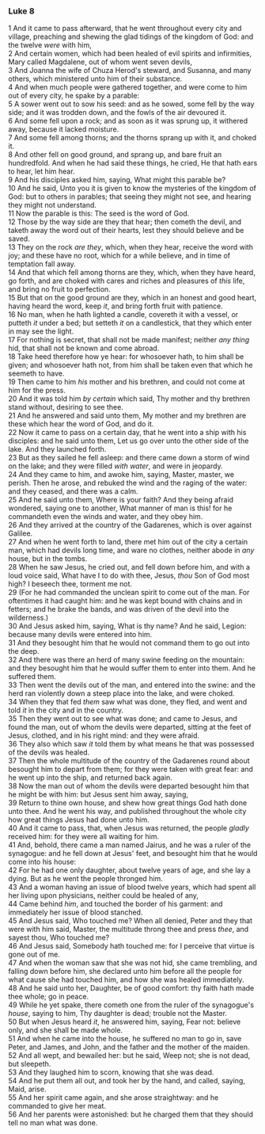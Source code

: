 ### Luke 8

1 And it came to pass afterward, that he went throughout every city and village, preaching and shewing the glad tidings of the kingdom of God: and the twelve *were* with him,  
2 And certain women, which had been healed of evil spirits and infirmities, Mary called Magdalene, out of whom went seven devils,  
3 And Joanna the wife of Chuza Herod's steward, and Susanna, and many others, which ministered unto him of their substance.  
4 And when much people were gathered together, and were come to him out of every city, he spake by a parable:  
5 A sower went out to sow his seed: and as he sowed, some fell by the way side; and it was trodden down, and the fowls of the air devoured it.  
6 And some fell upon a rock; and as soon as it was sprung up, it withered away, because it lacked moisture.  
7 And some fell among thorns; and the thorns sprang up with it, and choked it.  
8 And other fell on good ground, and sprang up, and bare fruit an hundredfold. And when he had said these things, he cried, He that hath ears to hear, let him hear.  
9 And his disciples asked him, saying, What might this parable be?  
10 And he said, Unto you it is given to know the mysteries of the kingdom of God: but to others in parables; that seeing they might not see, and hearing they might not understand.  
11 Now the parable is this: The seed is the word of God.  
12 Those by the way side are they that hear; then cometh the devil, and taketh away the word out of their hearts, lest they should believe and be saved.  
13 They on the rock *are they*, which, when they hear, receive the word with joy; and these have no root, which for a while believe, and in time of temptation fall away.  
14 And that which fell among thorns are they, which, when they have heard, go forth, and are choked with cares and riches and pleasures of *this* life, and bring no fruit to perfection.  
15 But that on the good ground are they, which in an honest and good heart, having heard the word, keep *it*, and bring forth fruit with patience.  
16 No man, when he hath lighted a candle, covereth it with a vessel, or putteth *it* under a bed; but setteth *it* on a candlestick, that they which enter in may see the light.  
17 For nothing is secret, that shall not be made manifest; neither *any thing* hid, that shall not be known and come abroad.  
18 Take heed therefore how ye hear: for whosoever hath, to him shall be given; and whosoever hath not, from him shall be taken even that which he seemeth to have.  
19 Then came to him *his* mother and his brethren, and could not come at him for the press.  
20 And it was told him *by certain* which said, Thy mother and thy brethren stand without, desiring to see thee.  
21 And he answered and said unto them, My mother and my brethren are these which hear the word of God, and do it.  
22 Now it came to pass on a certain day, that he went into a ship with his disciples: and he said unto them, Let us go over unto the other side of the lake. And they launched forth.  
23 But as they sailed he fell asleep: and there came down a storm of wind on the lake; and they were filled *with water*, and were in jeopardy.  
24 And they came to him, and awoke him, saying, Master, master, we perish. Then he arose, and rebuked the wind and the raging of the water: and they ceased, and there was a calm.  
25 And he said unto them, Where is your faith? And they being afraid wondered, saying one to another, What manner of man is this! for he commandeth even the winds and water, and they obey him.  
26 And they arrived at the country of the Gadarenes, which is over against Galilee.  
27 And when he went forth to land, there met him out of the city a certain man, which had devils long time, and ware no clothes, neither abode in *any* house, but in the tombs.  
28 When he saw Jesus, he cried out, and fell down before him, and with a loud voice said, What have I to do with thee, Jesus, *thou* Son of God most high? I beseech thee, torment me not.  
29 (For he had commanded the unclean spirit to come out of the man. For oftentimes it had caught him: and he was kept bound with chains and in fetters; and he brake the bands, and was driven of the devil into the wilderness.)  
30 And Jesus asked him, saying, What is thy name? And he said, Legion: because many devils were entered into him.  
31 And they besought him that he would not command them to go out into the deep.  
32 And there was there an herd of many swine feeding on the mountain: and they besought him that he would suffer them to enter into them. And he suffered them.  
33 Then went the devils out of the man, and entered into the swine: and the herd ran violently down a steep place into the lake, and were choked.  
34 When they that fed *them* saw what was done, they fled, and went and told *it* in the city and in the country.  
35 Then they went out to see what was done; and came to Jesus, and found the man, out of whom the devils were departed, sitting at the feet of Jesus, clothed, and in his right mind: and they were afraid.  
36 They also which saw *it* told them by what means he that was possessed of the devils was healed.  
37 Then the whole multitude of the country of the Gadarenes round about besought him to depart from them; for they were taken with great fear: and he went up into the ship, and returned back again.  
38 Now the man out of whom the devils were departed besought him that he might be with him: but Jesus sent him away, saying,  
39 Return to thine own house, and shew how great things God hath done unto thee. And he went his way, and published throughout the whole city how great things Jesus had done unto him.  
40 And it came to pass, that, when Jesus was returned, the people *gladly* received him: for they were all waiting for him.  
41 And, behold, there came a man named Jairus, and he was a ruler of the synagogue: and he fell down at Jesus' feet, and besought him that he would come into his house:  
42 For he had one only daughter, about twelve years of age, and she lay a dying. But as he went the people thronged him.  
43 And a woman having an issue of blood twelve years, which had spent all her living upon physicians, neither could be healed of any,  
44 Came behind *him*, and touched the border of his garment: and immediately her issue of blood stanched.  
45 And Jesus said, Who touched me? When all denied, Peter and they that were with him said, Master, the multitude throng thee and press *thee*, and sayest thou, Who touched me?  
46 And Jesus said, Somebody hath touched me: for I perceive that virtue is gone out of me.  
47 And when the woman saw that she was not hid, she came trembling, and falling down before him, she declared unto him before all the people for what cause she had touched him, and how she was healed immediately.  
48 And he said unto her, Daughter, be of good comfort: thy faith hath made thee whole; go in peace.  
49 While he yet spake, there cometh one from the ruler of the synagogue's *house*, saying to him, Thy daughter is dead; trouble not the Master.  
50 But when Jesus heard *it*, he answered him, saying, Fear not: believe only, and she shall be made whole.  
51 And when he came into the house, he suffered no man to go in, save Peter, and James, and John, and the father and the mother of the maiden.  
52 And all wept, and bewailed her: but he said, Weep not; she is not dead, but sleepeth.  
53 And they laughed him to scorn, knowing that she was dead.  
54 And he put them all out, and took her by the hand, and called, saying, Maid, arise.  
55 And her spirit came again, and she arose straightway: and he commanded to give her meat.  
56 And her parents were astonished: but he charged them that they should tell no man what was done.  
